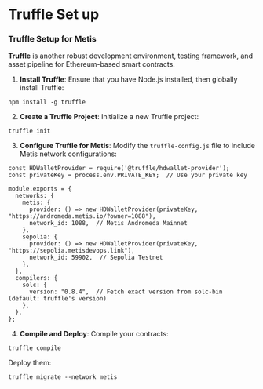 # Truffle Set up

### T**ruffle Setup for Metis**

**Truffle** is another robust development environment, testing framework, and asset pipeline for Ethereum-based smart contracts.

1. **Install Truffle**: Ensure that you have Node.js installed, then globally install Truffle:

```
npm install -g truffle
```

2. **Create a Truffle Project**: Initialize a new Truffle project:

```
truffle init
```

3. **Configure Truffle for Metis**: Modify the `truffle-config.js` file to include Metis network configurations:

```
const HDWalletProvider = require('@truffle/hdwallet-provider');
const privateKey = process.env.PRIVATE_KEY;  // Use your private key

module.exports = {
  networks: {
    metis: {
      provider: () => new HDWalletProvider(privateKey, "https://andromeda.metis.io/?owner=1088"),
      network_id: 1088,  // Metis Andromeda Mainnet
    },
    sepolia: {
      provider: () => new HDWalletProvider(privateKey, "https://sepolia.metisdevops.link"),
      network_id: 59902,  // Sepolia Testnet
    },
  },
  compilers: {
    solc: {
      version: "0.8.4",  // Fetch exact version from solc-bin (default: truffle's version)
    },
  },
};

```

4. **Compile and Deploy**: Compile your contracts:

```
truffle compile
```

Deploy them:

```
truffle migrate --network metis
```
